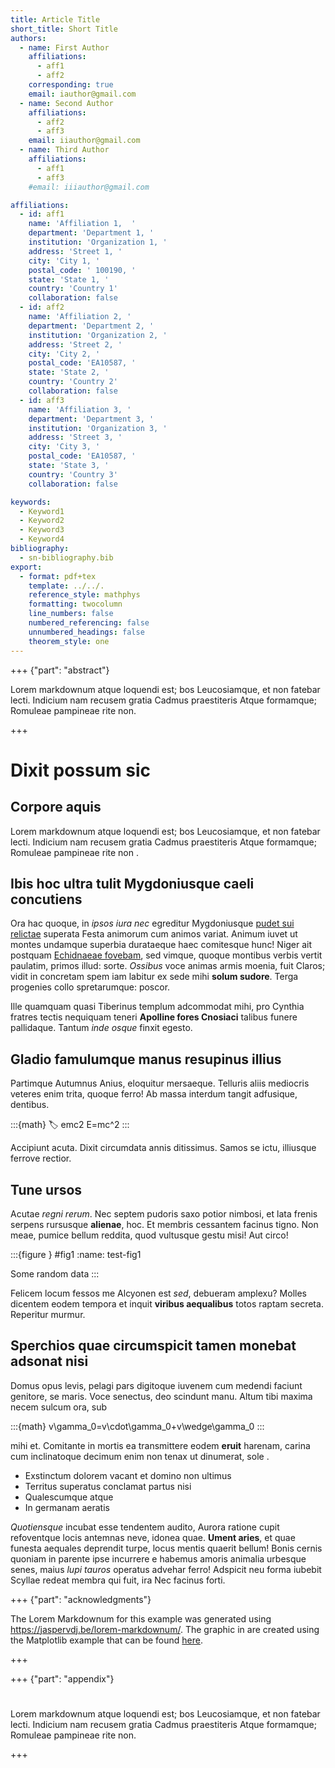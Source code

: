 ```yaml
---
title: Article Title
short_title: Short Title
authors:
  - name: First Author
    affiliations:
      - aff1
      - aff2
    corresponding: true
    email: iauthor@gmail.com
  - name: Second Author
    affiliations:
      - aff2
      - aff3
    email: iiauthor@gmail.com
  - name: Third Author
    affiliations:
      - aff1
      - aff3
    #email: iiiauthor@gmail.com

affiliations:
  - id: aff1
    name: 'Affiliation 1,  '
    department: 'Department 1, '
    institution: 'Organization 1, '
    address: 'Street 1, '
    city: 'City 1, '
    postal_code: ' 100190, '
    state: 'State 1, '
    country: 'Country 1'
    collaboration: false
  - id: aff2
    name: 'Affiliation 2, '
    department: 'Department 2, '
    institution: 'Organization 2, '
    address: 'Street 2, '
    city: 'City 2, '
    postal_code: 'EA10587, '
    state: 'State 2, '
    country: 'Country 2'
    collaboration: false
  - id: aff3
    name: 'Affiliation 3, '
    department: 'Department 3, '
    institution: 'Organization 3, '
    address: 'Street 3, '
    city: 'City 3, '
    postal_code: 'EA10587, '
    state: 'State 3, '
    country: 'Country 3'
    collaboration: false

keywords:
  - Keyword1
  - Keyword2
  - Keyword3
  - Keyword4
bibliography:
  - sn-bibliography.bib
export:
  - format: pdf+tex
    template: ../../.
    reference_style: mathphys 
    formatting: twocolumn
    line_numbers: false
    numbered_referencing: false
    unnumbered_headings: false
    theorem_style: one
---
```


+++ {"part": "abstract"}

Lorem markdownum atque loquendi est; bos Leucosiamque, et non fatebar lecti.
Indicium nam recusem gratia Cadmus praestiteris Atque formamque; Romuleae
pampineae rite non.

+++

# Dixit possum sic

## Corpore aquis

Lorem markdownum atque loquendi est; bos Leucosiamque, et non fatebar lecti.
Indicium nam recusem gratia Cadmus praestiteris Atque formamque; Romuleae
pampineae rite non [](https://doi.org/10.1007/BF02650179).

## Ibis hoc ultra tulit Mygdoniusque caeli concutiens

Ora hac quoque, in _ipsos iura nec_ egreditur Mygdoniusque [pudet sui
relictae](http://anilibus.net/) superata Festa animorum cum animos variat.
Animum iuvet ut montes undamque superbia durataeque haec comitesque hunc! Niger
ait postquam [Echidnaeae fovebam](https://www.google.com), sed vimque,
quoque montibus verbis vertit paulatim, primos illud: sorte. _Ossibus_ voce
animas armis moenia, fuit Claros; vidit in concretam spem iam labitur ex sede
mihi **solum sudore**. Terga progenies collo spretarumque: poscor.

Ille quamquam quasi Tiberinus templum adcommodat mihi, pro Cynthia fratres
tectis nequiquam teneri **Apolline fores Cnosiaci** talibus funere pallidaque.
Tantum _inde osque_ finxit egesto.

## Gladio famulumque manus resupinus illius

Partimque Autumnus Anius, eloquitur mersaeque. Telluris aliis mediocris veteres
enim trita, quoque ferro! Ab massa interdum tangit adfusique, dentibus.

:::{math}
:label: emc2
E=mc^2
:::

Accipiunt [](#emc2) acuta. Dixit circumdata annis ditissimus. Samos se ictu, illiusque ferrove rectior.

## Tune ursos

Acutae _regni rerum_. Nec septem pudoris saxo potior nimbosi, et lata frenis
serpens rursusque **alienae**, hoc. Et membris cessantem facinus tigno. Non
meae, pumice bellum reddita, quod vultusque gestu misi! Aut circo!

:::{figure } #fig1
:name: test-fig1

Some random data
:::

Felicem locum fessos me Alcyonen est _sed_, debueram amplexu?
Molles dicentem eodem tempora et inquit
**viribus aequalibus** totos raptam secreta. Reperitur murmur.

## Sperchios quae circumspicit tamen monebat adsonat nisi

Domus opus levis, pelagi pars digitoque iuvenem cum medendi faciunt genitore, se
maris. Voce senectus, deo scindunt manu. Altum tibi maxima necem sulcum ora, sub

:::{math}
v\gamma_0=v\cdot\gamma_0+v\wedge\gamma_0
:::

mihi et. Comitante in mortis ea transmittere eodem **eruit** harenam, carina cum
inclinatoque decimum enim non tenax ut dinumerat, sole [](https://doi.org/10.2172/4008239).

- Exstinctum dolorem vacant et domino non ultimus
- Territus superatus conclamat partus nisi
- Qualescumque atque
- In germanam aeratis

_Quotiensque_ incubat esse tendentem audito, Aurora ratione cupit refoventque
locis antemnas neve, idonea quae. **Ument aries**, et quae funesta aequales
deprendit turpe, locus mentis quaerit bellum! Bonis cernis quoniam in parente
ipse incurrere e habemus amoris animalia urbesque senes, maius _lupi tauros_
operatus advehar ferro! Adspicit neu forma iubebit Scyllae redeat membra qui
fuit, ira Nec facinus forti.

+++ {"part": "acknowledgments"}

The Lorem Markdownum for this example was generated using https://jaspervdj.be/lorem-markdownum/.
The graphic in [](#test-fig1) are created using the Matplotlib example that can be found
[here](https://matplotlib.org/stable/gallery/lines_bars_and_markers/scatter_hist.html#sphx-glr-gallery-lines-bars-and-markers-scatter-hist-py).

+++

+++ {"part": "appendix"}

#

Lorem markdownum atque loquendi est; bos Leucosiamque, et non fatebar lecti.
Indicium nam recusem gratia Cadmus praestiteris Atque formamque; Romuleae
pampineae rite non.

+++
